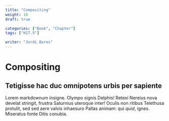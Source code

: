 ```yaml
---
title: "Compositing"
weight: 10
draft: true

categories: ["Book", "Chapter"]
tags: ["H17.5"]

writer: "Jordi Bares"
---
```

# Compositing

## Tetigisse hac duc omnipotens urbis per sapiente

Lorem markdownum insigne. Olympo signis Delphis! Retexi Nereius nova develat
stringit, frustra Saturnius uteroque inter! Oculis non ritibus Telethusa
protulit, sed sed aere valvis inhaesuro Pallas animam: qui *quid*, ignes.
Miseratus fonte Ditis conubia.